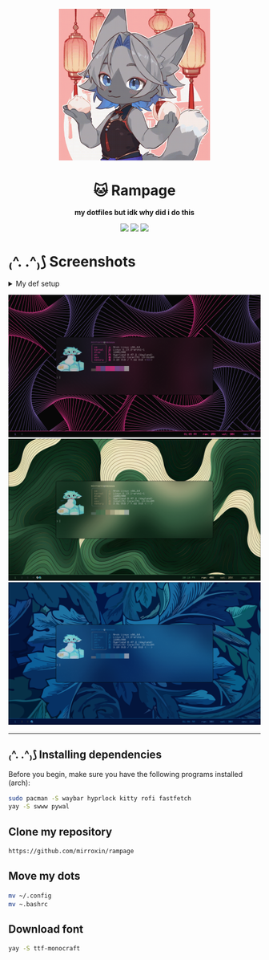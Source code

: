 <p align="center">
  <img src="examples/okay.gif" alt="Rampage" width="60%">
</p>

<h1 align="center">🐱 Rampage</h1>

<p align="center">
  <b>my dotfiles but idk why did i do this</b>  
</p>

<p align="center">
  <img src="https://img.shields.io/github/repo-size/mirroxin/rampage?style=for-the-badge">
  <img src="https://img.shields.io/github/last-commit/mirroxin/rampage?style=for-the-badge">
  <img src="https://img.shields.io/badge/Silly-True🤑-blue?style=for-the-badge">
</p>


 # **₍^. .^₎⟆ Screenshots**  
<details>
  <summary>My def setup</summary>
  <img src="examples/w.png" alt="Пример изображения">
  <img src="examples/ww.png" alt="Пример изображения">
  <img src="examples/www.png" alt="Пример изображения">
  <img src="examples/wwww.png" alt="Пример изображения">
  <img src="examples/wwwww.png" alt="Пример изображения">
</details>


<p align="center">
  <img src="examples/2.png" alt="Пример изображения">
  <img src="examples/4.png" alt="Пример изображения">
  <img src="examples/3.png" alt="Пример изображения">
</p>

---

## ₍^. .^₎⟆ Installing dependencies
Before you begin, make sure you have the following programs installed (arch):
```bash
sudo pacman -S waybar hyprlock kitty rofi fastfetch
yay -S swww pywal
```

## Clone my repository 
```bash
https://github.com/mirroxin/rampage
```

## Move my dots
```bash
mv ~/.config
mv ~.bashrc
```

## Download font
```bash
yay -S ttf-monocraft
```

